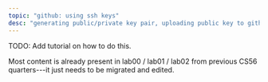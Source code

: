 ```yaml
---
topic: "github: using ssh keys"
desc: "generating public/private key pair, uploading public key to github"
---
```


TODO: Add tutorial on how to do this.

Most content is already present in lab00 / lab01 / lab02 from previous CS56 quarters---it just needs to be migrated and edited.




